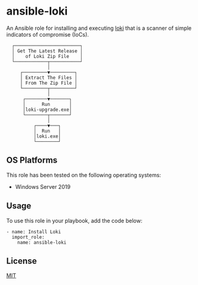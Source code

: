 # ansible-loki

An Ansible role for installing and executing [loki](https://github.com/Neo23x0/Loki) that is a scanner of simple indicators of compromise (IoCs).

```
  ┌────────────────────────┐
  │ Get The Latest Release │
  │    of Loki Zip File    │
  └────────────┬───────────┘
               │
     ┌─────────▼─────────┐
     │ Extract The Files │
     │ From The Zip File │
     └─────────┬─────────┘
               │
      ┌────────▼───────┐
      │      Run       │
      │loki-upgrade.exe│
      └────────┬───────┘
               │
          ┌────▼───┐
          │  Run   │
          │loki.exe│
          └────────┘
```

## OS Platforms

This role has been tested on the following operating systems:

- Windows Server 2019

## Usage

To use this role in your playbook, add the code below:

```
- name: Install Loki
  import_role:
    name: ansible-loki
```

## License

[MIT](LICENSE)
